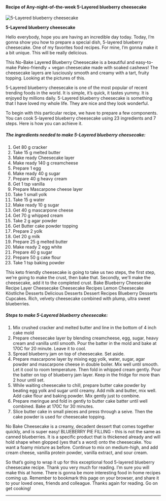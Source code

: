             

#### Recipe of Any-night-of-the-week 5-Layered blueberry cheesecake

![5-Layered blueberry cheesecake](https://img-global.cpcdn.com/recipes/c33695ebb05765a2/751x532cq70/5-layered-blueberry-cheesecake-recipe-main-photo.jpg)

**5-Layered blueberry cheesecake**

Hello everybody, hope you are having an incredible day today. Today, I’m gonna show you how to prepare a special dish, 5-layered blueberry cheesecake. One of my favorites food recipes. For mine, I’m gonna make it a bit unique. This will be really delicious.

This No-Bake Layered Blueberry Cheesecake is a beautiful and easy-to-make Paleo-friendly + vegan cheesecake made with soaked cashews! The cheesecake layers are lusciously smooth and creamy with a tart, fruity topping. Looking at the pictures of this.

5-Layered blueberry cheesecake is one of the most popular of recent trending foods in the world. It is simple, it’s quick, it tastes yummy. It is enjoyed by millions daily. 5-Layered blueberry cheesecake is something that I have loved my whole life. They are nice and they look wonderful.

To begin with this particular recipe, we have to prepare a few components. You can cook 5-layered blueberry cheesecake using 23 ingredients and 7 steps. Here is how you can achieve it.

##### The ingredients needed to make 5-Layered blueberry cheesecake:

1.  Get 80 g cracker
2.  Take 15 g melted butter
3.  Make ready Cheesecake layer
4.  Make ready 140 g creamcheese
5.  Prepare 1 egg
6.  Make ready 40 g sugar
7.  Prepare 40 g heavy cream
8.  Get 1 tsp vanilla
9.  Prepare Mascarpone cheese layer
10.  Take 1 small yolk
11.  Take 15 g water
12.  Make ready 10 g sugar
13.  Get 40 g mascarpone cheese
14.  Get 70 g whipped cream
15.  Take 2 g agar powder
16.  Get Butter cake powder topping
17.  Prepare 2 yolk
18.  Get 20 g milk
19.  Prepare 25 g melted butter
20.  Make ready 2 egg white
21.  Prepare 40 g sugar
22.  Prepare 50 g cake flour
23.  Take 1 tsp baking powder

This keto friendly cheesecake is going to take us two steps, the first step, we're going to make the crust, then bake that. Secondly, we'll make the cheesecake, add it to the completed crust. Bake Blueberry Cheesecake Recipe Layer Cheesecake Cheesecake Recipes Lemon Cheesecake Köstliche Desserts Delicious Desserts Dessert Recipes Blueberry Desserts Cupcakes. Rich, velvety cheesecake combined with plump, ultra sweet blueberries.

##### Steps to make 5-Layered blueberry cheesecake:

1.  Mix crushed cracker and melted butter and line in the bottom of 4 inch cake mold
2.  Prepare cheesecake layer by blending creamcheese, egg, sugar, heavy cream and vanilla until smooth. Pour the batter in the mold and bake at 170C for 20 minute. Leave it to cool.
3.  Spread blueberry jam on top of cheesecake. Set aside.
4.  Prepare mascarpone layer by mixing egg yolk, water, sugar, agar powder and mascarpone cheese in double boiler. Mix well until smooth. Let it cool to room temperature. Then fold in whipped cream gently. Pour the batter on top of blueberry jam layer. Keep in the fridge for more than 2 hour until set.
5.  While waiting cheesecake to chill, prepare butter cake powder by beating egg yolk and sugar until creamy. Add milk and butter, mix well. Add cake flour and baking powder. Mix gently just to combine.
6.  Prepare meringue and fold in gently to butter cake batter until well combined. Bake at 170C for 30 minutes.
7.  Slice butter cake in small pieces and press through a seive. Then the cake powder is used for cheesecake topping.

No Bake Cheesecake is a creamy, decadent dessert that comes together quickly, and is super easy! BLUEBERRY PIE FILLING - this is not the same as canned blueberries. It is a specific product that is thickened already and will hold shape when glopped (yes that's a word) onto the cheesecake. You want a foamy mixture as before. Continue to mix on medium-high, and add cream cheese, vanilla protein powder, vanilla extract, and sour cream.

So that’s going to wrap it up for this exceptional food 5-layered blueberry cheesecake recipe. Thank you very much for reading. I’m sure you will make this at home. There is gonna be more interesting food in home recipes coming up. Remember to bookmark this page on your browser, and share it to your loved ones, friends and colleague. Thanks again for reading. Go on get cooking!

* * *